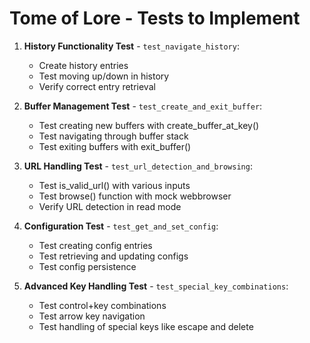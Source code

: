 # Tome of Lore - Tests to Implement

1. **History Functionality Test** - `test_navigate_history`:
   - Create history entries
   - Test moving up/down in history
   - Verify correct entry retrieval

2. **Buffer Management Test** - `test_create_and_exit_buffer`:
   - Test creating new buffers with create_buffer_at_key()
   - Test navigating through buffer stack
   - Test exiting buffers with exit_buffer()

3. **URL Handling Test** - `test_url_detection_and_browsing`:
   - Test is_valid_url() with various inputs
   - Test browse() function with mock webbrowser
   - Verify URL detection in read mode

4. **Configuration Test** - `test_get_and_set_config`:
   - Test creating config entries
   - Test retrieving and updating configs
   - Test config persistence

5. **Advanced Key Handling Test** - `test_special_key_combinations`:
   - Test control+key combinations
   - Test arrow key navigation
   - Test handling of special keys like escape and delete